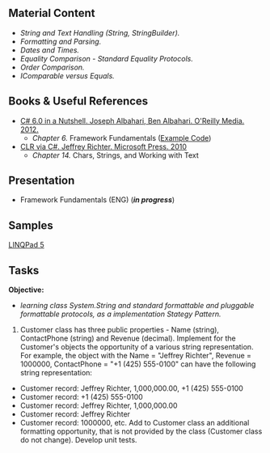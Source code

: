 ## Material Content 
- *String and Text Handling (String, StringBuilder).*
- *Formatting and Parsing.*
- *Dates and Times.*
- *Equality Comparison - Standard Equality Protocols.*
- *Order Comparison.*
- *IComparable versus Equals.*

## Books & Useful References 
- [C# 6.0 in a Nutshell. Joseph Albahari, Ben Albahari. O'Reilly Media. 2012.](http://shop.oreilly.com/product/0636920040323.do)
   - *Chapter 6.* Framework Fundamentals ([Example Code](http://www.albahari.com/nutshell/ch06.aspx))
- [CLR via C#. Jeffrey Richter. Microsoft Press. 2010](https://www.goodreads.com/book/show/7121415-clr-via-c)
   - *Chapter 14.* Chars, Strings, and Working with Text

## Presentation 
- Framework Fundamentals (ENG) (***in progress***)

## Samples 
[LINQPad 5](https://github.com/EPM-RD-NETLAB/.NET-Framework-modules/tree/master/M7.%20Framework%20Fundamentals/Samples/LINQPad)

## Tasks  
**Objective:** 
- *learning class System.String and standard formattable and pluggable formattable protocols, as a implementation Stategy Pattern.* 

1. Customer class has three public properties - Name (string), ContactPhone (string) and Revenue (decimal). Implement for the Customer's objects the opportunity of a various string representation. For example, the object with the Name = "Jeffrey Richter", Revenue = 1000000, ContactPhone = "+1 (425) 555-0100" can have the following string representation:
- Customer record: Jeffrey Richter, 1,000,000.00, +1 (425) 555-0100
- Customer record: +1 (425) 555-0100
- Customer record: Jeffrey Richter, 1,000,000.00
- Customer record: Jeffrey Richter
- Customer record: 1000000, etc. 
Add to Customer class an additional formatting opportunity, that is not provided by the class (Customer class do not change). Develop unit tests.
